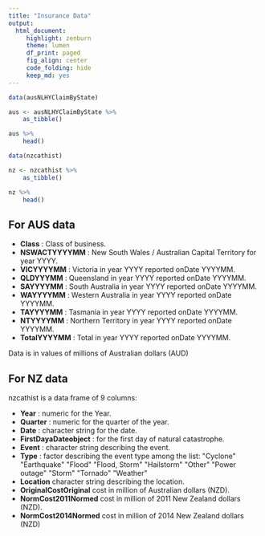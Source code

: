 ```yaml
---
title: "Insurance Data"
output: 
  html_document:
     highlight: zenburn
     theme: lumen
     df_print: paged
     fig_align: center
     code_folding: hide
     keep_md: yes
---
```





```r
data(ausNLHYClaimByState)

aus <- ausNLHYClaimByState %>%
    as_tibble()

aus %>%
    head()
```

<div data-pagedtable="false">
  <script data-pagedtable-source type="application/json">
{"columns":[{"label":["Class"],"name":[1],"type":["chr"],"align":["left"]},{"label":["NSWACT200506"],"name":[2],"type":["dbl"],"align":["right"]},{"label":["NSWACT200512"],"name":[3],"type":["dbl"],"align":["right"]},{"label":["NSWACT200606"],"name":[4],"type":["dbl"],"align":["right"]},{"label":["NSWACT200612"],"name":[5],"type":["dbl"],"align":["right"]},{"label":["NSWACT200706"],"name":[6],"type":["dbl"],"align":["right"]},{"label":["NSWACT200712"],"name":[7],"type":["dbl"],"align":["right"]},{"label":["NSWACT200806"],"name":[8],"type":["dbl"],"align":["right"]},{"label":["NSWACT200812"],"name":[9],"type":["dbl"],"align":["right"]},{"label":["NSWACT200906"],"name":[10],"type":["dbl"],"align":["right"]},{"label":["NSWACT200912"],"name":[11],"type":["dbl"],"align":["right"]},{"label":["NSWACT201006"],"name":[12],"type":["dbl"],"align":["right"]},{"label":["VIC200506"],"name":[13],"type":["dbl"],"align":["right"]},{"label":["VIC200512"],"name":[14],"type":["dbl"],"align":["right"]},{"label":["VIC200606"],"name":[15],"type":["dbl"],"align":["right"]},{"label":["VIC200612"],"name":[16],"type":["dbl"],"align":["right"]},{"label":["VIC200706"],"name":[17],"type":["dbl"],"align":["right"]},{"label":["VIC200712"],"name":[18],"type":["dbl"],"align":["right"]},{"label":["VIC200806"],"name":[19],"type":["dbl"],"align":["right"]},{"label":["VIC200812"],"name":[20],"type":["dbl"],"align":["right"]},{"label":["VIC200906"],"name":[21],"type":["dbl"],"align":["right"]},{"label":["VIC200912"],"name":[22],"type":["dbl"],"align":["right"]},{"label":["VIC201006"],"name":[23],"type":["dbl"],"align":["right"]},{"label":["QLD200506"],"name":[24],"type":["dbl"],"align":["right"]},{"label":["QLD200512"],"name":[25],"type":["dbl"],"align":["right"]},{"label":["QLD200606"],"name":[26],"type":["dbl"],"align":["right"]},{"label":["QLD200612"],"name":[27],"type":["dbl"],"align":["right"]},{"label":["QLD200706"],"name":[28],"type":["dbl"],"align":["right"]},{"label":["QLD200712"],"name":[29],"type":["dbl"],"align":["right"]},{"label":["QLD200806"],"name":[30],"type":["dbl"],"align":["right"]},{"label":["QLD200812"],"name":[31],"type":["dbl"],"align":["right"]},{"label":["QLD200906"],"name":[32],"type":["dbl"],"align":["right"]},{"label":["QLD200912"],"name":[33],"type":["dbl"],"align":["right"]},{"label":["QLD201006"],"name":[34],"type":["dbl"],"align":["right"]},{"label":["SA200506"],"name":[35],"type":["dbl"],"align":["right"]},{"label":["SA200512"],"name":[36],"type":["dbl"],"align":["right"]},{"label":["SA200606"],"name":[37],"type":["dbl"],"align":["right"]},{"label":["SA200612"],"name":[38],"type":["dbl"],"align":["right"]},{"label":["SA200706"],"name":[39],"type":["dbl"],"align":["right"]},{"label":["SA200712"],"name":[40],"type":["dbl"],"align":["right"]},{"label":["SA200806"],"name":[41],"type":["dbl"],"align":["right"]},{"label":["SA200812"],"name":[42],"type":["dbl"],"align":["right"]},{"label":["SA200906"],"name":[43],"type":["dbl"],"align":["right"]},{"label":["SA200912"],"name":[44],"type":["dbl"],"align":["right"]},{"label":["SA201006"],"name":[45],"type":["dbl"],"align":["right"]},{"label":["WA200506"],"name":[46],"type":["dbl"],"align":["right"]},{"label":["WA200512"],"name":[47],"type":["dbl"],"align":["right"]},{"label":["WA200606"],"name":[48],"type":["dbl"],"align":["right"]},{"label":["WA200612"],"name":[49],"type":["dbl"],"align":["right"]},{"label":["WA200706"],"name":[50],"type":["dbl"],"align":["right"]},{"label":["WA200712"],"name":[51],"type":["dbl"],"align":["right"]},{"label":["WA200806"],"name":[52],"type":["dbl"],"align":["right"]},{"label":["WA200812"],"name":[53],"type":["dbl"],"align":["right"]},{"label":["WA200906"],"name":[54],"type":["dbl"],"align":["right"]},{"label":["WA200912"],"name":[55],"type":["dbl"],"align":["right"]},{"label":["WA201006"],"name":[56],"type":["dbl"],"align":["right"]},{"label":["TAS200506"],"name":[57],"type":["dbl"],"align":["right"]},{"label":["TAS200512"],"name":[58],"type":["dbl"],"align":["right"]},{"label":["TAS200606"],"name":[59],"type":["dbl"],"align":["right"]},{"label":["TAS200612"],"name":[60],"type":["dbl"],"align":["right"]},{"label":["TAS200706"],"name":[61],"type":["dbl"],"align":["right"]},{"label":["TAS200712"],"name":[62],"type":["dbl"],"align":["right"]},{"label":["TAS200806"],"name":[63],"type":["dbl"],"align":["right"]},{"label":["TAS200812"],"name":[64],"type":["dbl"],"align":["right"]},{"label":["TAS200906"],"name":[65],"type":["dbl"],"align":["right"]},{"label":["TAS200912"],"name":[66],"type":["dbl"],"align":["right"]},{"label":["TAS201006"],"name":[67],"type":["dbl"],"align":["right"]},{"label":["NT200506"],"name":[68],"type":["dbl"],"align":["right"]},{"label":["NT200512"],"name":[69],"type":["dbl"],"align":["right"]},{"label":["NT200606"],"name":[70],"type":["dbl"],"align":["right"]},{"label":["NT200612"],"name":[71],"type":["dbl"],"align":["right"]},{"label":["NT200706"],"name":[72],"type":["dbl"],"align":["right"]},{"label":["NT200712"],"name":[73],"type":["dbl"],"align":["right"]},{"label":["NT200806"],"name":[74],"type":["dbl"],"align":["right"]},{"label":["NT200812"],"name":[75],"type":["dbl"],"align":["right"]},{"label":["NT200906"],"name":[76],"type":["dbl"],"align":["right"]},{"label":["NT200912"],"name":[77],"type":["dbl"],"align":["right"]},{"label":["NT201006"],"name":[78],"type":["dbl"],"align":["right"]},{"label":["Total200506"],"name":[79],"type":["dbl"],"align":["right"]},{"label":["Total200512"],"name":[80],"type":["dbl"],"align":["right"]},{"label":["Total200606"],"name":[81],"type":["dbl"],"align":["right"]},{"label":["Total200612"],"name":[82],"type":["dbl"],"align":["right"]},{"label":["Total200706"],"name":[83],"type":["dbl"],"align":["right"]},{"label":["Total200712"],"name":[84],"type":["dbl"],"align":["right"]},{"label":["Total200806"],"name":[85],"type":["dbl"],"align":["right"]},{"label":["Total200812"],"name":[86],"type":["dbl"],"align":["right"]},{"label":["Total200906"],"name":[87],"type":["dbl"],"align":["right"]},{"label":["Total200912"],"name":[88],"type":["dbl"],"align":["right"]},{"label":["Total201006"],"name":[89],"type":["dbl"],"align":["right"]}],"data":[{"1":"Houseowners/householders","2":"659","3":"680","4":"632","5":"635","6":"1100","7":"1291","8":"809","9":"977","10":"1065","11":"1003","12":"808","13":"422","14":"421","15":"457","16":"457","17":"479","18":"613","19":"632","20":"618","21":"1162","22":"1327","23":"1135","24":"407","25":"427","26":"566","27":"665","28":"648","29":"588","30":"633","31":"808","32":"986","33":"861","34":"628","35":"136","36":"149","37":"155","38":"158","39":"189","40":"223","41":"190","42":"178","43":"200","44":"207","45":"216","46":"158","47":"191","48":"189","49":"154","50":"176","51":"209","52":"219","53":"206","54":"220","55":"261","56":"549","57":"38","58":"43","59":"45","60":"42","61":"51","62":"61","63":"60","64":"58","65":"65","66":"67","67":"72","68":"3","69":"4","70":"3","71":"4","72":"5","73":"5","74":"6","75":"7","76":"7","77":"7","78":"9","79":"1824","80":"1915","81":"2047","82":"2115","83":"2650","84":"2990","85":"2550","86":"2852","87":"3706","88":"3734","89":"3417"},{"1":"Commercial motor vehicle","2":"386","3":"361","4":"382","5":"413","6":"429","7":"507","8":"556","9":"544","10":"539","11":"532","12":"539","13":"251","14":"271","15":"293","16":"310","17":"316","18":"338","19":"371","20":"357","21":"338","22":"356","23":"383","24":"169","25":"185","26":"215","27":"225","28":"202","29":"253","30":"292","31":"247","32":"255","33":"257","34":"205","35":"85","36":"83","37":"85","38":"91","39":"115","40":"129","41":"117","42":"107","43":"107","44":"108","45":"118","46":"58","47":"97","48":"106","49":"120","50":"138","51":"150","52":"163","53":"152","54":"160","55":"170","56":"194","57":"18","58":"19","59":"20","60":"20","61":"21","62":"24","63":"25","64":"23","65":"28","66":"26","67":"27","68":"7","69":"7","70":"7","71":"7","72":"29","73":"29","74":"4","75":"4","76":"9","77":"9","78":"4","79":"975","80":"1024","81":"1107","82":"1187","83":"1251","84":"1429","85":"1528","86":"1435","87":"1436","88":"1457","89":"1471"},{"1":"Domestic motor vehicle","2":"1572","3":"1685","4":"1591","5":"1707","6":"1821","7":"1992","8":"2037","9":"2051","10":"2138","11":"2119","12":"1873","13":"1105","14":"1165","15":"1259","16":"1314","17":"1259","18":"1376","19":"1465","20":"1478","21":"1442","22":"1461","23":"1963","24":"778","25":"834","26":"862","27":"883","28":"885","29":"951","30":"1022","31":"1067","32":"952","33":"932","34":"960","35":"239","36":"252","37":"256","38":"262","39":"288","40":"383","41":"402","42":"327","43":"350","44":"367","45":"370","46":"311","47":"315","48":"360","49":"381","50":"422","51":"436","52":"488","53":"486","54":"407","55":"456","56":"922","57":"55","58":"62","59":"63","60":"65","61":"66","62":"71","63":"78","64":"78","65":"61","66":"61","67":"90","68":"6","69":"7","70":"7","71":"9","72":"9","73":"11","74":"13","75":"13","76":"6","77":"6","78":"18","79":"4067","80":"4321","81":"4399","82":"4622","83":"4749","84":"5220","85":"5505","86":"5500","87":"5357","88":"5401","89":"6196"},{"1":"Travel","2":"110","3":"110","4":"112","5":"140","6":"143","7":"125","8":"82","9":"157","10":"230","11":"239","12":"147","13":"NA","14":"NA","15":"NA","16":"17","17":"NA","18":"NA","19":"NA","20":"NA","21":"NA","22":"NA","23":"NA","24":"NA","25":"NA","26":"NA","27":"5","28":"NA","29":"NA","30":"NA","31":"NA","32":"NA","33":"NA","34":"13","35":"2","36":"4","37":"2","38":"4","39":"4","40":"NA","41":"NA","42":"NA","43":"NA","44":"NA","45":"NA","46":"5","47":"5","48":"4","49":"7","50":"7","51":"12","52":"13","53":"14","54":"NA","55":"NA","56":"NA","57":"0","58":"0","59":"0","60":"1","61":"1","62":"1","63":"1","64":"1","65":"NA","66":"NA","67":"NA","68":"0","69":"0","70":"0","71":"0","72":"0","73":"1","74":"1","75":"1","76":"1","77":"1","78":"1","79":"143","80":"135","81":"136","82":"175","83":"180","84":"175","85":"134","86":"233","87":"307","88":"316","89":"210"},{"1":"Fire and ISR","2":"515","3":"398","4":"460","5":"590","6":"603","7":"863","8":"780","9":"809","10":"827","11":"480","12":"445","13":"275","14":"220","15":"304","16":"394","17":"387","18":"589","19":"544","20":"463","21":"488","22":"506","23":"559","24":"175","25":"176","26":"241","27":"294","28":"296","29":"251","30":"1390","31":"1501","32":"392","33":"288","34":"108","35":"63","36":"67","37":"70","38":"81","39":"94","40":"109","41":"80","42":"67","43":"116","44":"118","45":"93","46":"80","47":"88","48":"115","49":"86","50":"57","51":"94","52":"94","53":"179","54":"200","55":"139","56":"186","57":"14","58":"14","59":"16","60":"13","61":"14","62":"91","63":"91","64":"17","65":"17","66":"21","67":"21","68":"2","69":"3","70":"8","71":"9","72":"5","73":"8","74":"9","75":"7","76":"8","77":"7","78":"4","79":"1125","80":"966","81":"1213","82":"1468","83":"1457","84":"2005","85":"2987","86":"3044","87":"2047","88":"1560","89":"1417"},{"1":"Marine and aviation","2":"108","3":"136","4":"125","5":"132","6":"143","7":"114","8":"125","9":"150","10":"147","11":"169","12":"159","13":"45","14":"37","15":"45","16":"63","17":"51","18":"65","19":"64","20":"47","21":"55","22":"55","23":"54","24":"47","25":"44","26":"48","27":"56","28":"55","29":"53","30":"66","31":"73","32":"64","33":"58","34":"52","35":"9","36":"14","37":"15","38":"18","39":"18","40":"13","41":"14","42":"18","43":"20","44":"13","45":"12","46":"20","47":"16","48":"17","49":"25","50":"26","51":"26","52":"29","53":"26","54":"31","55":"48","56":"38","57":"4","58":"4","59":"4","60":"5","61":"5","62":"4","63":"6","64":"4","65":"4","66":"7","67":"6","68":"5","69":"6","70":"9","71":"7","72":"1","73":"3","74":"5","75":"5","76":"5","77":"4","78":"2","79":"239","80":"257","81":"263","82":"306","83":"298","84":"278","85":"309","86":"324","87":"327","88":"352","89":"324"}],"options":{"columns":{"min":{},"max":[10]},"rows":{"min":[10],"max":[10]},"pages":{}}}
  </script>
</div>

```r
data(nzcathist)

nz <- nzcathist %>%
    as_tibble()

nz %>%
    head()
```

<div data-pagedtable="false">
  <script data-pagedtable-source type="application/json">
{"columns":[{"label":["Year"],"name":[1],"type":["dbl"],"align":["right"]},{"label":["Quarter"],"name":[2],"type":["dbl"],"align":["right"]},{"label":["Date"],"name":[3],"type":["chr"],"align":["left"]},{"label":["FirstDay"],"name":[4],"type":["date"],"align":["right"]},{"label":["Event"],"name":[5],"type":["fctr"],"align":["left"]},{"label":["Type"],"name":[6],"type":["fctr"],"align":["left"]},{"label":["Location"],"name":[7],"type":["fctr"],"align":["left"]},{"label":["OriginalCost"],"name":[8],"type":["dbl"],"align":["right"]},{"label":["NormCost2011"],"name":[9],"type":["dbl"],"align":["right"]},{"label":["NormCost2014"],"name":[10],"type":["dbl"],"align":["right"]}],"data":[{"1":"2014","2":"4","3":"5Oct","4":"2014-10-05","5":"Auckland Power Outage","6":"Power outage","7":"Auckland","8":"2.0","9":"NA","10":"2.00"},{"1":"2014","2":"2","3":"25Jun","4":"2014-06-25","5":"Nelson-Tasman Floods","6":"Flood","7":"Nelson, Tasman","8":"2.7","9":"NA","10":"2.72"},{"1":"2014","2":"2","3":"9-11Jun","4":"2014-06-09","5":"Severe Weather North and South Islands","6":"Weather","7":"North and South Islands","8":"37.6","9":"NA","10":"37.85"},{"1":"2014","2":"2","3":"17Apr","4":"2014-04-17","5":"Easter Weekend Storm and Floods","6":"Flood, Storm","7":"NA","8":"55.3","9":"NA","10":"55.67"},{"1":"2014","2":"1","3":"15-16Mar","4":"2014-03-15","5":"Cyclone Lusi","6":"Cyclone","7":"NA","8":"3.6","9":"NA","10":"3.63"},{"1":"2014","2":"1","3":"23-Feb","4":"2014-02-23","5":"Canterbury storm","6":"Storm","7":"Canterbury","8":"4.8","9":"NA","10":"4.84"}],"options":{"columns":{"min":{},"max":[10]},"rows":{"min":[10],"max":[10]},"pages":{}}}
  </script>
</div>

## For AUS data

- **Class** : Class of business.
- **NSWACTYYYYMM** : New South Wales / Australian Capital Territory for year YYYY.
- **VICYYYYMM** : Victoria in year YYYY reported onDate YYYYMM.
- **QLDYYYMM** : Queensland in year YYYY reported onDate YYYYMM.
- **SAYYYYMM** : South Australia in year YYYY reported onDate YYYYMM.
- **WAYYYYMM** : Western Australia in year YYYY reported onDate YYYYMM.
- **TAYYYYMM** : Tasmania in year YYYY reported onDate YYYYMM.
- **NTYYYYMM** : Northern Territory in year YYYY reported onDate YYYYMM.
- **TotalYYYYMM** : Total in year YYYY reported onDate YYYYMM.

Data is in values of millions of Australian dollars (AUD)

## For NZ data

nzcathist is a data frame of 9 columns:

- **Year** : numeric for the Year.
- **Quarter** : numeric for the quarter of the year.
- **Date** : character string for the date.
- **FirstDayaDateobject** : for the first day of natural catastrophe.
- **Event** : character string describing the event.
- **Type** : factor describing the event type among the list:
   "Cyclone"
   "Earthquake"
   "Flood"
   "Flood, Storm"
   "Hailstorm"
   "Other"
   "Power outage"
   "Storm"
   "Tornado"
   "Weather"
- **Location** character string describing the location.
- **OriginalCostOriginal** cost in million of Australian dollars (NZD).
- **NormCost2011Normed** cost in million of 2011 New Zealand dollars (NZD).
- **NormCost2014Normed** cost in million of 2014 New Zealand dollars (NZD)
